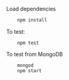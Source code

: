 Load dependencies

```bash
	npm install
```

To test:
```
	npm test
```

To test from MongoDB

```
	mongod
	npm start
``` 